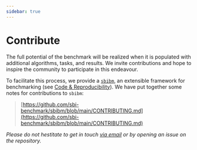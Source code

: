 ```yaml
---
sidebar: true
---
```


# Contribute

The full potential of the benchmark will be realized when it is populated with additional algorithms, tasks, and results. We invite contributions and hope to inspire the community to participate in this endeavour.

To facilitate this process, we provide a [`sbibm`](https://github.com/sbi-benchmark/sbibm), an extensible framework for benchmarking (see [Code & Reproducibility](code.md)). We have put together some notes for contributions to `sbibm`:

> [https://github.com/sbi-benchmark/sbibm/blob/main/CONTRIBUTING.md](https://github.com/sbi-benchmark/sbibm/blob/main/CONTRIBUTING.md)

_Please do not hestitate to get in touch [via email](mailto:mail@jan-matthis.de,jakob.macke@uni-tuebingen.de) or by opening an issue on the repository._

